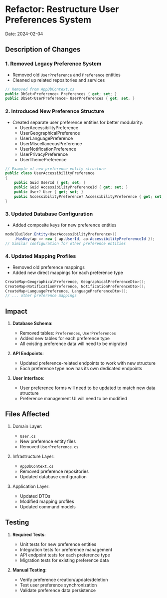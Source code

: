 # Refactor: Restructure User Preferences System

Date: 2024-02-04

## Description of Changes

### 1. Removed Legacy Preference System
- Removed old `UserPreference` and `Preference` entities
- Cleaned up related repositories and services
```csharp
// Removed from AppDbContext.cs
public DbSet<Preference> Preferences { get; set; }
public DbSet<UserPreference> UserPreferences { get; set; }
```

### 2. Introduced New Preference Structure
- Created separate user preference entities for better modularity:
  - UserAccessibilityPreference
  - UserGeographicalPreference
  - UserLanguagePreference
  - UserMiscellaneousPreference
  - UserNotificationPreference
  - UserPrivacyPreference
  - UserThemePreference

```csharp
// Example of new preference entity structure
public class UserAccessibilityPreference
{
    public Guid UserId { get; set; }
    public Guid AccessibilityPreferenceId { get; set; }
    public User? User { get; set; }
    public AccessibilityPreference? AccessibilityPreference { get; set; }
}
```

### 3. Updated Database Configuration
- Added composite keys for new preference entities
```csharp
modelBuilder.Entity<UserAccessibilityPreference>()
    .HasKey(ap => new { ap.UserId, ap.AccessibilityPreferenceId });
// Similar configuration for other preference entities
```

### 4. Updated Mapping Profiles
- Removed old preference mappings
- Added new direct mappings for each preference type
```csharp
CreateMap<GeographicalPreference, GeographicalPreferenceDto>();
CreateMap<NotificationPreference, NotificationPreferenceDto>();
CreateMap<LanguagePreference, LanguagePreferenceDto>();
// ... other preference mappings
```

## Impact
1. **Database Schema**:
   - Removed tables: `Preferences`, `UserPreferences`
   - Added new tables for each preference type
   - All existing preference data will need to be migrated

2. **API Endpoints**:
   - Updated preference-related endpoints to work with new structure
   - Each preference type now has its own dedicated endpoints

3. **User Interface**:
   - User preference forms will need to be updated to match new data structure
   - Preference management UI will need to be modified

## Files Affected
1. Domain Layer:
   - `User.cs`
   - New preference entity files
   - Removed `UserPreference.cs`

2. Infrastructure Layer:
   - `AppDbContext.cs`
   - Removed preference repositories
   - Updated database configuration

3. Application Layer:
   - Updated DTOs
   - Modified mapping profiles
   - Updated command models

## Testing
1. **Required Tests**:
   - Unit tests for new preference entities
   - Integration tests for preference management
   - API endpoint tests for each preference type
   - Migration tests for existing preference data

2. **Manual Testing**:
   - Verify preference creation/update/deletion
   - Test user preference synchronization
   - Validate preference data persistence
